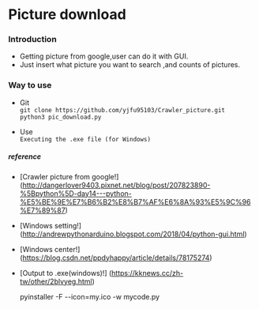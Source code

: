 # Picture download 

### Introduction
- Getting picture from google,user can do it with GUI. 
- Just insert what picture you want to search ,and counts of pictures.

### Way to use
* Git  
   ` git clone https://github.com/yjfu95103/Crawler_picture.git `  
   ` python3 pic_download.py `
   
* Use  
   ` Executing the .exe file (for Windows) `

##### reference
* [Crawler picture from google!] (http://dangerlover9403.pixnet.net/blog/post/207823890-%5Bpython%5D-day14---python-%E5%BE%9E%E7%B6%B2%E8%B7%AF%E6%8A%93%E5%9C%96%E7%89%87)
* [Windows setting!] (http://andrewpythonarduino.blogspot.com/2018/04/python-gui.html)
* [Windows center!] (https://blog.csdn.net/ppdyhappy/article/details/78175274)
* [Output to .exe(windows)!] (https://kknews.cc/zh-tw/other/2blvyeg.html)

   pyinstaller -F --icon=my.ico -w mycode.py
